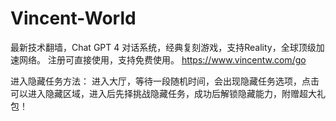 # Vincent-World
最新技术翻墙，Chat GPT 4 对话系统，经典复刻游戏，支持Reality，全球顶级加速网络。
注册可直接使用，支持免费使用。
https://www.vincentw.com/go

进入隐藏任务方法：
进入大厅，等待一段随机时间，会出现隐藏任务选项，点击可以进入隐藏区域，进入后先择挑战隐藏任务，成功后解锁隐藏能力，附赠超大礼包！
